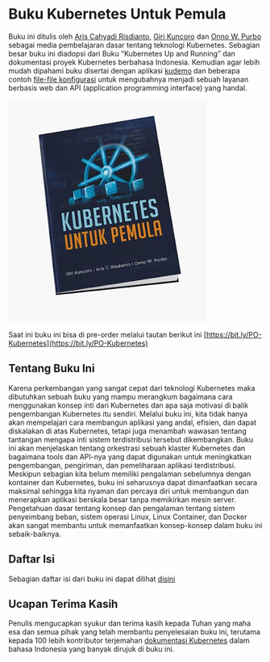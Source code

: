# Buku Kubernetes Untuk Pemula
Buku ini ditulis oleh [Aris Cahyadi Risdianto](https://github.com/ariscahyadi), [Giri Kuncoro](https://github.com/girikuncoro) dan [Onno W. Purbo](https://twitter.com/onnowpurbo) sebagai media pembelajaran dasar tentang teknologi Kubernetes. Sebagian besar buku ini diadopsi dari Buku “Kubernetes Up and Running” dan dokumentasi proyek Kubernetes berbahasa Indonesia. Kemudian agar lebih mudah dipahami buku disertai dengan aplikasi [kudemo](https://github.com/ngoprek-kubernetes/kudemo) dan beberapa contoh [file-file konfigurasi](https://github.com/ngoprek-kubernetes/examples) untuk mengubahnya menjadi sebuah layanan berbasis web dan API (application programming interface) yang handal.

![buku](buku.jpg)

Saat ini buku ini bisa di pre-order melalui tautan berikut ini [https://bit.ly/PO-Kubernetes](https://bit.ly/PO-Kubernetes)

## Tentang Buku Ini

Karena perkembangan yang sangat cepat dari teknologi Kubernetes maka dibutuhkan sebuah buku yang mampu merangkum bagaimana cara menggunakan konsep inti dari Kubernetes dan apa saja motivasi di balik pengembangan Kubernetes itu sendiri. Melalui buku ini, kita tidak hanya akan mempelajari cara membangun aplikasi yang andal, efisien, dan dapat diskalakan di atas Kubernetes, tetapi juga menambah wawasan tentang tantangan mengapa inti sistem terdistribusi tersebut dikembangkan.
Buku ini akan menjelaskan tentang orkestrasi sebuah klaster Kubernetes dan bagaimana tools dan API-nya yang dapat digunakan untuk meningkatkan pengembangan, pengiriman, dan pemeliharaan aplikasi terdistribusi. Meskipun sebagian kita belum memiliki pengalaman sebelumnya dengan kontainer dan Kubernetes, buku ini seharusnya dapat dimanfaatkan secara maksimal sehingga kita nyaman dan percaya diri untuk membangun dan menerapkan aplikasi berskala besar tanpa memikirkan mesin server. Pengetahuan dasar tentang konsep dan pengalaman tentang sistem penyeimbang beban, sistem operasi Linux, Linux Container, dan Docker akan sangat membantu untuk memanfaatkan konsep-konsep dalam buku ini sebaik-baiknya.

## Daftar Isi

Sebagian daftar isi dari buku ini dapat dilihat [disini](daftar-isi.md)

## Ucapan Terima Kasih

Penulis mengucapkan syukur dan terima kasih kepada Tuhan yang maha esa dan semua pihak yang telah membantu penyelesaian buku ini, terutama kepada 100 lebih kontributor terjemahan [dokumentasi Kubernetes](https://github.com/kubernetes/website) dalam bahasa Indonesia yang banyak dirujuk di buku ini.

